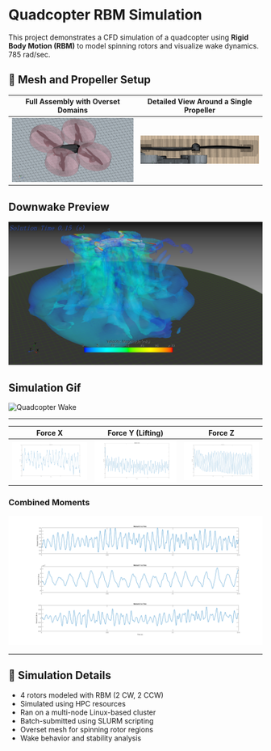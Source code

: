 # Quadcopter RBM Simulation

This project demonstrates a CFD simulation of a quadcopter using **Rigid Body Motion (RBM)** to model spinning rotors and visualize wake dynamics. 785 rad/sec.

## 🧩 Mesh and Propeller Setup

| Full Assembly with Overset Domains | Detailed View Around a Single Propeller |
|------------------------------------|------------------------------------------|
| ![Overset Mesh](Mesh.png)          | ![Propeller Detail](Prop.png)            |

## Downwake Preview

![Quadcopter View](QuadcopterI.png)


## Simulation Gif

![Quadcopter Wake](Quadcopter.gif)

---

| Force X | Force Y (Lifting) | Force Z |
|------------------------|-------------------|--------------------|
| ![Force X](ForceX.png) | ![Force Y](ForceY.png) | ![Force Z](ForceZ.png) |

### Combined Moments

![Moments](Moments.png)

---

## 🧠 Simulation Details

- 4 rotors modeled with RBM (2 CW, 2 CCW)
- Simulated using HPC resources
- Ran on a multi-node Linux-based cluster
- Batch-submitted using SLURM scripting
- Overset mesh for spinning rotor regions
- Wake behavior and stability analysis
